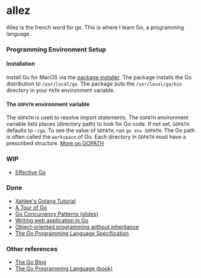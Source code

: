 # allez
Allez is the french word for go. This is where I learn Go, a
programming language.

### Programming Environment Setup

#### Installation
Install Go for MacOS via the [package installer][installer]. The
package installs the Go distribution to `/usr/local/go`. The package
puts the `/usr/local/go/bin` directory in your `PATH` environment
variable.

#### The `GOPATH` environment variable
The `GOPATH` is used to resolve import statements. The `GOPATH`
environment variable lists places (directory path) to look for Go
code. If not set, `GOPATH` defaults to `~/go`. To see the value of
`GOPATH`, run `go env GOPATH`. The Go path is often called the
`workspace` of Go. Each directory in `GOPATH` must have a prescribed
structure. [More on GOPATH][gopath]

### WIP
- [Effective Go][effective]

### Done
- [Xahlee's Golang Tutorial][xah]
- [A Tour of Go][tour]
- [Go Concurrency Patterns (slides)][patterns]
- [Writing web application in Go][gowiki]
- [Object-oriented programming without inheritance][oop]
- [The Go Programming Language Specification][spec]

### Other references
- [The Go Blog][goblog]
- [The Go Programming Language (book)][gopl]

[installer]: https://www.golang.org/dl
[gopath]: https://golang.org/cmd/go/#hdr-GOPATH_environment_variable
[spec]: https://golang.google.cn/ref/spec
[effective]: https://golang.org/doc/effective_go.html
[xah]: http://xahlee.info/golang/golang_index.html
[tour]: https://tour.golang.org/list
[patterns]: https://talks.golang.org/2012/concurrency.slide
[gowiki]: https://github.com/admacro/gowiki
[oop]: https://yourbasic.org/golang/inheritance-object-oriented/
[gopl]: https://www.gopl.io
[goblog]: https://blog.golang.org/index
